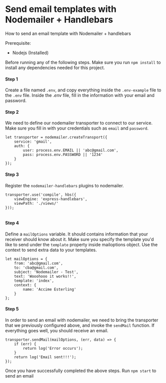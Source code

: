 
# Send email templates with Nodemailer + Handlebars

How to send an email template with Nodemailer + handlebars

Prerequisite:
- Nodejs (Installed)


Before running any of the following steps. Make sure you run `npm install` to install any dependencies needed for this project. 


#### Step 1
Create a file named `.env`, and copy everything inside the `.env-example` file to the `.env` file. Inside the *.env* file, fill in the information with your email and password. 



#### Step 2
We need to define our nodemailer transporter to connect to our service. Make sure you fill in with your credentials such as `email` and `password`.
```
let transporter = nodemailer.createTransport({
    service: 'gmail',
    auth: {
        user: process.env.EMAIL || 'abc@gmail.com', 
        pass: process.env.PASSWORD || '1234'
    }
});
```


#### Step 3
Register the `nodemailer-handlebars` plugins to nodemailer.

```
transporter.use('compile', hbs({
    viewEngine: 'express-handlebars',
    viewPath: './views/'
}));


```

#### Step 4
Define a `mailOptions` variable. It should contains information that your receiver should know about it. Make sure you specify the template you'd like to send under the `template` property inside mailoptions object. Use the context to send extra data to your templates. 

```
let mailOptions = {
    from: 'abc@gmail.com', 
    to: 'cba@gmail.com',
    subject: 'Nodemailer - Test',
    text: 'Wooohooo it works!!',
    template: 'index',
    context: {
        name: 'Accime Esterling'
    }
};
```


#### Step 5
In order to send an email with nodemailer, we need to bring the transporter that we previously configured above, and invoke the `sendMail` function. If everything goes well, you should receive an email.
```
transporter.sendMail(mailOptions, (err, data) => {
    if (err) {
        return log('Error occurs');
    }
    return log('Email sent!!!');
});

```



Once you have successfully completed the above steps. Run `npm start` to send an email